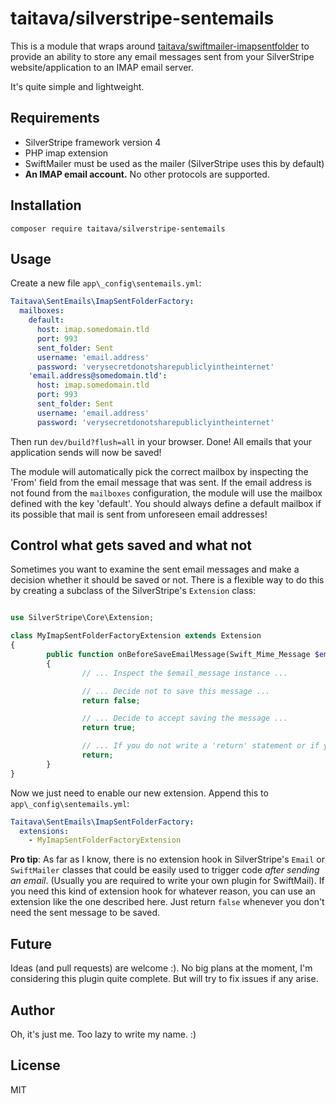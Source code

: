 # taitava/silverstripe-sentemails

This is a module that wraps around [taitava/swiftmailer-imapsentfolder](https://github.com/Taitava/swiftmail-imapsentfolder) to provide an ability to store any email messages sent from your SilverStripe website/application to an IMAP email server.

It's quite simple and lightweight.

## Requirements
- SilverStripe framework version 4
- PHP imap extension
- SwiftMailer must be used as the mailer (SilverStripe uses this by default)
- **An IMAP email account.** No other protocols are supported.

## Installation
`composer require taitava/silverstripe-sentemails`

## Usage

Create a new file `app\_config\sentemails.yml`:

```yaml
Taitava\SentEmails\ImapSentFolderFactory:
  mailboxes:
    default:
      host: imap.somedomain.tld
      port: 993
      sent_folder: Sent
      username: 'email.address'
      password: 'verysecretdonotsharepubliclyintheinternet'
    'email.address@somedomain.tld':
      host: imap.somedomain.tld
      port: 993
      sent_folder: Sent
      username: 'email.address'
      password: 'verysecretdonotsharepubliclyintheinternet'
```

Then run `dev/build?flush=all` in your browser. Done! All emails that your application sends will now be saved!

The module will automatically pick the correct mailbox by inspecting the 'From' field from the email message that was sent. If the email address is not found from the `mailboxes` configuration, the module will use the mailbox defined with the key 'default'. You should always define a default mailbox if its possible that mail is sent from unforeseen email addresses!

## Control what gets saved and what not

Sometimes you want to examine the sent email messages and make a decision whether it should be saved or not. There is a flexible way to do this by creating a subclass of the SilverStripe's `Extension` class:

```php

use SilverStripe\Core\Extension;

class MyImapSentFolderFactoryExtension extends Extension
{
        public function onBeforeSaveEmailMessage(Swift_Mime_Message $email_message)
        {
                // ... Inspect the $email_message instance ...

                // ... Decide not to save this message ...
                return false;

                // ... Decide to accept saving the message ...
                return true;

                // ... If you do not write a 'return' statement or if you return null, saving is also accepted ...
                return;
        }
}
```

Now we just need to enable our new extension. Append this to `app\_config\sentemails.yml`:

```yaml
Taitava\SentEmails\ImapSentFolderFactory:
  extensions:
    - MyImapSentFolderFactoryExtension
```

**Pro tip**: As far as I know, there is no extension hook in SilverStripe's `Email` or `SwiftMailer` classes that could be easily used to trigger code *after sending an email*. (Usually you are required to write your own plugin for SwiftMail). If you need this kind of extension hook for whatever reason, you can use an extension like the one described here. Just return `false` whenever you don't need the sent message to be saved.

## Future

Ideas (and pull requests) are welcome :). No big plans at the moment, I'm considering this plugin quite complete. But will try to fix issues if any arise.

## Author

Oh, it's just me. Too lazy to write my name. :)

## License

MIT
